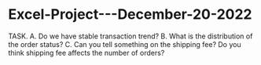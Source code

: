 # Excel-Project---December-20-2022
TASK. A. Do we have stable transaction trend? 
B. What is the distribution of the order status? 
C. Can you tell something on the shipping fee? Do you think shipping fee affects the number of orders?
